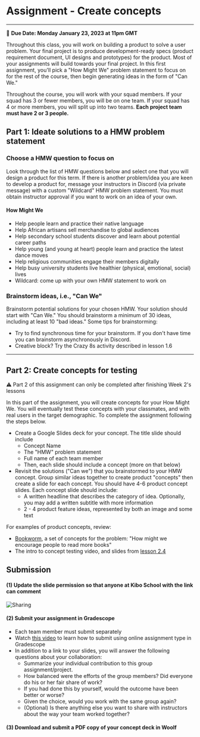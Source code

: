 # Assignment - Create concepts
-----
<aside>
  
  📝 **Due Date: Monday January 23, 2023 at 11pm GMT**
 
</aside>

Throughout this class, you will work on building a product to solve a user problem. Your final project is to produce development-ready specs (product requirement document, UI designs and prototypes) for the product. Most of your assignments will build towards your final project. In this first assignment, you'll pick a "How Might We" problem statement to focus on for the rest of the course, then begin generating ideas in the form of "Can We."

Throughout the course, you will work with your squad members. If your squad has 3 or fewer members, you will be on one team. If your squad has 4 or more members, you will split up into two teams. **Each project team must have 2 or 3 people.**  

## Part 1: Ideate solutions to a HMW problem statement

### Choose a HMW question to focus on 
Look through the list of HMW questions below and select one that you will design a product for this term. If there is another problem/idea you are keen to develop a product for, message your instructors in Discord (via private message) with a custom "Wildcard" HMW problem statement. You must obtain instructor approval if you want to work on an idea of your own. 

#### How Might We
- Help  people learn and practice their native language
- Help African artisans sell merchandise to global audiences
- Help secondary school students discover and learn about potential career paths
- Help young (and young at heart) people learn and practice the latest dance moves
- Help religious communities engage their members digitally 
- Help busy university students live healthier (physical, emotional, social) lives 
- Wildcard: come up with your own HMW statement to work on


### Brainstorm ideas, i.e., "Can We"
Brainstorm potential solutions for your chosen HMW. Your solution should start with "Can We."
You should brainstorm a minimum of 30 ideas, including at least 10 "bad ideas." Some tips for brainstorming:
- Try to find synchronous time for your brainstorm. If you don't have time you can brainstorm asynchronously in Discord. 
- Creative block? Try the Crazy 8s activity described in lesson 1.6 


<hr />

## Part 2: Create concepts for testing
<aside>
 ⚠️ Part 2 of this assignment can only be completed after finishing Week 2's lessons
 </aside>

In this part of the assignment, you will create concepts for your How Might We. You will eventually test these concepts with your classmates, and with real users in the target demographic. To complete the assignment following the steps below. 

- Create a Google Slides deck for your concept. The title slide should include
  - Concept Name 
  - The "HMW" problem statement
  - Full name of each team member 
  - Then, each slide should include a concept (more on that below)
- Revisit the solutions ("Can we") that you brainstormed to your HMW concept. Group similar ideas together to create product "concepts" then create a slide for each concept. You should have 4-6 product concept slides. Each concept slide should include:
  - A written headline that describes the category of idea. Optionally, you may add a written subtitle with more information
  - 2 - 4 product feature ideas, represented by both an image and some text 

For examples of product concepts, review:
- <a href="https://docs.google.com/presentation/d/1CaFZErNJJdSBo8OQ2soClA7eNRiv4fnErAyUyd80fUw/edit" target="_blank"> Bookworm</a>, a set of concepts for the problem: "How might we encourage people to read more books"
- The intro to concept testing video, and slides from [lesson 2.4](lessons/ux-research/concept-testing.md)


## Submission

#### (1) Update the slide permission so that anyone at Kibo School with the link can comment
![Sharing](https://user-images.githubusercontent.com/1774663/211173086-1aea718f-de61-4f5f-bb86-ec133bdabe6e.gif)


#### (2) Submit your assignment in Gradescope
- Each team member must submit separately
- Watch <a href="https://youtu.be/HrYJGTnNnzU" target="_blank">this video</a> to learn how to submit using online assignment type in Gradescope
- In addition to a link to your slides, you will answer the following questions about your collaboration:
    -  Summarize your individual contribution to this group assignment/project.
    -  How balanced were the efforts of the group members? Did everyone do his or her fair share of work?
    -  If you had done this by yourself, would the outcome have been better or worse?
    -  Given the choice, would you work with the same group again?
    -  (Optional) Is there anything else you want to share with instructors about the way your team worked together?

#### (3) Download and submit a PDF copy of your concept deck in Woolf






